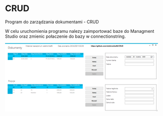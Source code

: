 # CRUD
Program do zarządzania dokumentami - CRUD

W celu uruchomienia programu nalezy zaimportować baze do Managment Studio oraz zmienic połaczenie do bazy w connectionstring. 

![Image](https://github.com/elektronika96/CRUD/blob/master/Photo/Photo.png)
